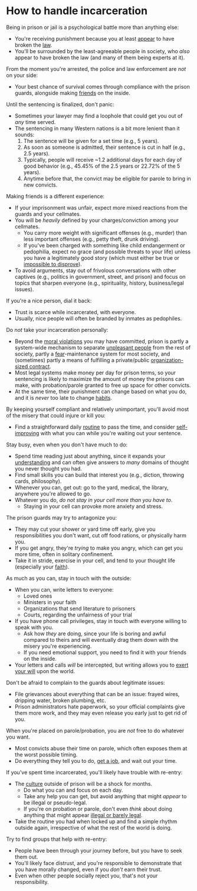 
# How to handle incarceration

Being in prison or jail is a psychological battle more than anything else:

- You're receiving punishment because you at least [appear](image.md) to have broken the [law](rules.md).
- You'll be surrounded by the least-agreeable people in society, who *also* appear to have broken the law (and many of them being experts at it).

From the moment you're arrested, the police and law enforcement are *not* on your side:

- Your best chance of survival comes through compliance with the prison guards, alongside making [friends](people-4_friends.md) on the inside.

Until the sentencing is finalized, don't panic:

- Sometimes your lawyer may find a loophole that could get you out of *any* time served.
- The sentencing in many Western nations is a bit more lenient than it sounds:
  1. The sentence will be given for a set time (e.g., 5 years).
  2. As soon as someone is admitted, their sentence is cut in half (e.g., 2.5 years).
  3. Typically, people will receive ~1.2 additional days for each day of good behavior (e.g., 45.45% of the 2.5 years or 22.72% of the 5 years).
  4. Anytime before that, the convict may be eligible for parole to bring in new convicts.

Making friends is a different experience:

- If your imprisonment was unfair, expect more mixed reactions from the guards and your cellmates.
- You will be *heavily* defined by your charges/conviction among your cellmates.
  - You carry more weight with significant offenses (e.g., murder) than less important offenses (e.g., petty theft, drunk driving).
  - If you've been charged with something like child endangerment or pedophilia, expect no grace (and possible threats to your life) unless you have a legitimately good story (which must either be true or [impossible to disprove](people-lying.md)).
- To avoid arguments, stay out of frivolous conversations with other captives (e.g., politics in government, street, and prison) and focus on topics that sharpen everyone (e.g., spirituality, history, business/legal issues).

If you're a nice person, dial it back:

- Trust is scarce while incarcerated, with everyone.
- Usually, nice people will often be branded by inmates as pedophiles.

Do *not* take your incarceration personally:

- Beyond the [moral violations](morality.md) you may have committed, prison is partly a system-wide mechanism to separate [unpleasant people](personality.md) from the rest of society, partly a [fear](mind-feelings-fear.md)-maintenance system for most society, and (sometimes) partly a means of fulfilling a private/public [organization-sized contract](people-contracts.md).
- Most legal systems make money per day for prison terms, so your sentencing is likely to maximize the amount of money the prisons can make, with probation/parole granted to free up space for other convicts.
- At the same time, their punishment can change based on what you do, and it is *never* too late to change [habits](habits.md).

By keeping yourself compliant and relatively unimportant, you'll avoid most of the misery that could injure or kill you:

- Find a straightforward daily [routine](habits.md) to pass the time, and consider [self-improving](changes.md) with what you can while you're waiting out your sentence.

Stay busy, even when you don't have much to do:

- Spend time reading just about anything, since it expands your [understanding](understanding.md) and can often give answers to *many* domains of thought you never thought you had.
- Find small skills you can build that interest you (e.g., diction, throwing cards, philosophy).
- Whenever you can, get out: go to the yard, medical, the library, anywhere you're allowed to go.
- Whatever you do, *do not stay in your cell more than you have to*.
  - Staying in your cell can provoke more anxiety and stress.

The prison guards may try to antagonize you:

- They may cut your shower or yard time off early, give you responsibilities you don't want, cut off food rations, or physically harm you.
- If you get angry, they're *trying* to make you angry, which can get you more time, often in solitary confinement.
- Take it in stride, exercise in your cell, and tend to your thought life (especially your [faith](spiritual-exercises.md)).

As much as you can, stay in touch with the outside:

- When you can, write letters to everyone:
  - Loved ones
  - Ministers in your faith
  - Organizations that send literature to prisoners
  - Courts, regarding the unfairness of your trial
- If you have phone call privileges, stay in touch with everyone willing to speak with you.
  - Ask how *they* are doing, since your life is boring and awful compared to theirs and will eventually drag them down with the misery you're experiencing.
  - If you need emotional support, you need to find it with your friends on the inside.
- Your letters and calls *will* be intercepted, but writing allows you to [exert your will](language-writing.md) upon the world.

Don't be afraid to complain to the guards about legitimate issues:

- File grievances about everything that can be an issue: frayed wires, dripping water, broken plumbing, etc.
- Prison administrators hate paperwork, so your official complaints give them more work, and they may even release you early just to get rid of you.

When you're placed on parole/probation, you are *not* free to do whatever you want.

- Most convicts abuse their time on parole, which often exposes them at the worst possible timing.
- Do everything they tell you to do, [get a job](jobs-1_why.md), and wait out your time.

If you've spent time incarcerated, you'll likely have trouble with re-entry:

- The [culture](culture.md) outside of prison will be a shock for months.
  - Do what you can and focus on each day.
  - Take any help you can get, but avoid anything that might *appear* to be illegal or pseudo-legal.
  - If you're on probation or parole, don't even *think* about doing anything that might appear [illegal or barely legal](legal-safety.md).
- Take the routine you had when locked up and find a simple rhythm outside again, irrespective of what the rest of the world is doing.

Try to find groups that help with re-entry:

- People have been through your journey before, but you have to seek them out.
- You'll likely face distrust, and you're responsible to demonstrate that you have morally changed, even if you *don't* earn their trust.
- Even when other people socially reject you, that's not your responsibility.
